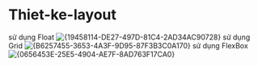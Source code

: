 # Thiet-ke-layout 
sử dụng Float
![{19458114-DE27-497D-81C4-2AD34AC90728}](https://github.com/user-attachments/assets/488861d0-a316-4158-b8f5-7531627e31ed)
sử dụng Grid
![{B6257455-3653-4A3F-9D95-87F3B3C0A170}](https://github.com/user-attachments/assets/3ef2d055-6a64-4dce-aa3b-c87c25fbf61f)
sử dụng FlexBox
![{0656453E-25E5-4904-AE7F-8AD763F17CA0}](https://github.com/user-attachments/assets/a4e69f40-1f5b-4165-a8d4-8358c6100c07)

